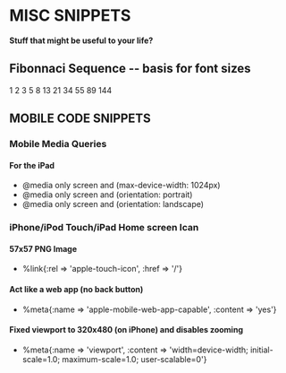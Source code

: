 # MISC SNIPPETS
**Stuff that might be useful to your life?**

## Fibonnaci Sequence -- basis for font sizes
1 2 3 5 8 13 21 34 55 89 144

## MOBILE CODE SNIPPETS
### Mobile Media Queries
#### For the iPad
- @media only screen and (max-device-width: 1024px)
- @media only screen and (orientation: portrait)
- @media only screen and (orientation: landscape)

### iPhone/iPod Touch/iPad Home screen Ican
#### 57x57 PNG Image
- %link{:rel => 'apple-touch-icon', :href => '/'}

#### Act like a web app (no back button)
- %meta{:name => 'apple-mobile-web-app-capable', :content => 'yes'}

#### Fixed viewport to 320x480 (on iPhone) and disables zooming
- %meta{:name => 'viewport', :content => 'width=device-width; initial-scale=1.0; maximum-scale=1.0; user-scalable=0'}

